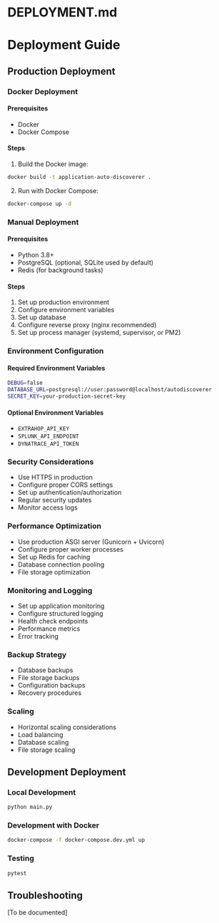 # DEPLOYMENT.md
# Deployment Guide

## Production Deployment
### Docker Deployment

#### Prerequisites
- Docker
- Docker Compose

#### Steps
1. Build the Docker image:
```bash
docker build -t application-auto-discoverer .
```

2. Run with Docker Compose:
```bash
docker-compose up -d
```

### Manual Deployment

#### Prerequisites
- Python 3.8+
- PostgreSQL (optional, SQLite used by default)
- Redis (for background tasks)

#### Steps
1. Set up production environment
2. Configure environment variables
3. Set up database
4. Configure reverse proxy (nginx recommended)
5. Set up process manager (systemd, supervisor, or PM2)

### Environment Configuration

#### Required Environment Variables
```bash
DEBUG=false
DATABASE_URL=postgresql://user:password@localhost/autodiscoverer
SECRET_KEY=your-production-secret-key
```

#### Optional Environment Variables
- `EXTRAHOP_API_KEY`
- `SPLUNK_API_ENDPOINT`
- `DYNATRACE_API_TOKEN`

### Security Considerations
- Use HTTPS in production
- Configure proper CORS settings
- Set up authentication/authorization
- Regular security updates
- Monitor access logs

### Performance Optimization
- Use production ASGI server (Gunicorn + Uvicorn)
- Configure proper worker processes
- Set up Redis for caching
- Database connection pooling
- File storage optimization

### Monitoring and Logging
- Set up application monitoring
- Configure structured logging
- Health check endpoints
- Performance metrics
- Error tracking

### Backup Strategy
- Database backups
- File storage backups
- Configuration backups
- Recovery procedures

### Scaling
- Horizontal scaling considerations
- Load balancing
- Database scaling
- File storage scaling

## Development Deployment

### Local Development
```bash
python main.py
```

### Development with Docker
```bash
docker-compose -f docker-compose.dev.yml up
```

### Testing
```bash
pytest
```

## Troubleshooting
[To be documented]